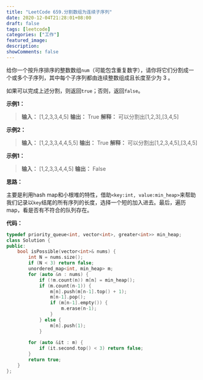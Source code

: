 ```yaml
---
title: "LeetCode 659.分割数组为连续子序列"
date: 2020-12-04T21:28:01+08:00
draft: false
tags: [leetcode]
categories: ["工作"]
featured_image: 
description: 
showComments: false
---
```



给你一个按升序排序的整数数组`num`（可能包含重复数字），请你将它们分割成一个或多个子序列，其中每个子序列都由连续整数组成且长度至少为 3 。

如果可以完成上述分割，则返回`true`；否则，返回`false`。

**示例1：**

> **输入：** [1,2,3,3,4,5]
> **输出：** True
> **解释：** 可以分割出[1,2,3],[3,4,5]

**示例2：**

> **输入：** [1,2,3,3,4,4,5,5]
> **输出：** True
> **解释：** 可以分割出[1,2,3,4,5],[3,4,5]

**示例1：**

> **输入：** [1,2,3,3,4,4,5]
> **输出：** False

**思路：**

主要是利用hash map和小根堆的特性，借助`<key:int, value:min_heap>`来帮助我们记录以`key`结尾的所有序列的长度，选择一个短的加入进去。最后，遍历map，看是否有不符合的队列存在。

**代码：**

```c++
typedef priority_queue<int, vector<int>, greater<int>> min_heap;
class Solution {
public:
    bool isPossible(vector<int>& nums) {
        int N = nums.size();
        if (N < 3) return false;
        unordered_map<int, min_heap> m;
        for (auto &n : nums) {
            if (!m.count(n)) m[n] = min_heap();
            if (m.count(n-1)) {
                m[n].push(m[n-1].top() + 1);
                m[n-1].pop();
                if (m[n-1].empty()) {
                    m.erase(n-1);
                }
            } else {
                m[n].push(1);
            }
        
        for (auto &it : m) {
            if (it.second.top() < 3) return false;
        }
        return true;
    }
};
```